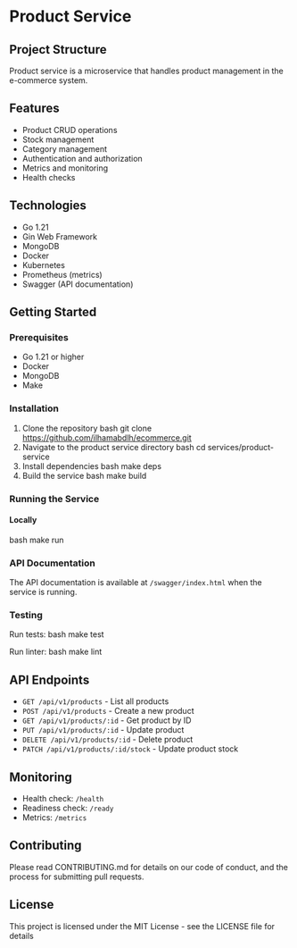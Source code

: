 # Product Service

## Project Structure

Product service is a microservice that handles product management in the e-commerce system.

## Features

- Product CRUD operations
- Stock management
- Category management
- Authentication and authorization
- Metrics and monitoring
- Health checks

## Technologies

- Go 1.21
- Gin Web Framework
- MongoDB
- Docker
- Kubernetes
- Prometheus (metrics)
- Swagger (API documentation)

## Getting Started

### Prerequisites

- Go 1.21 or higher
- Docker
- MongoDB
- Make

### Installation

1. Clone the repository 
bash
git clone https://github.com/ilhamabdlh/ecommerce.git
2. Navigate to the product service directory
bash
cd services/product-service
3. Install dependencies
bash
make deps
4. Build the service
bash
make build

### Running the Service

#### Locally
bash
make run

### API Documentation

The API documentation is available at `/swagger/index.html` when the service is running.

### Testing

Run tests:
bash
make test

Run linter:
bash
make lint

## API Endpoints

- `GET /api/v1/products` - List all products
- `POST /api/v1/products` - Create a new product
- `GET /api/v1/products/:id` - Get product by ID
- `PUT /api/v1/products/:id` - Update product
- `DELETE /api/v1/products/:id` - Delete product
- `PATCH /api/v1/products/:id/stock` - Update product stock

## Monitoring

- Health check: `/health`
- Readiness check: `/ready`
- Metrics: `/metrics`

## Contributing

Please read CONTRIBUTING.md for details on our code of conduct, and the process for submitting pull requests.

## License

This project is licensed under the MIT License - see the LICENSE file for details